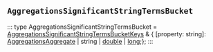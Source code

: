 ## `AggregationsSignificantStringTermsBucket`
:::
type AggregationsSignificantStringTermsBucket = [AggregationsSignificantStringTermsBucketKeys](./AggregationsSignificantStringTermsBucketKeys.md) & { [property: string]: [AggregationsAggregate](./AggregationsAggregate.md) | string | [double](./double.md) | [long](./long.md);};
:::
